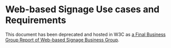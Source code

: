 # Web-based Signage Use cases and Requirements

This document has been deprecated and hosted in W3C as [a Final Business Group Report of Web-based Signage Business Group](https://www.w3.org/2016/websigns/ucr/).
